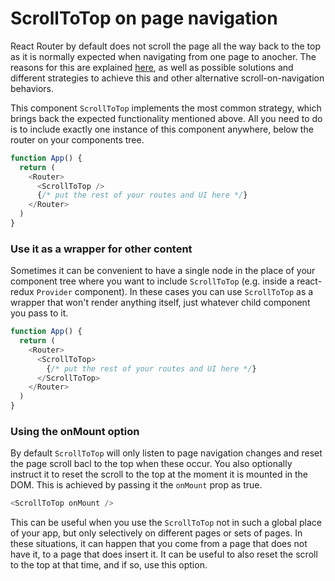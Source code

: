 # ScrollToTop on page navigation

React Router by default does not scroll the page all the way back to the top as it is normally expected when navigating from one page to anocher. The reasons for this are explained [here](https://reacttraining.com/react-router/web/guides/scroll-restoration), as well as possible solutions and different strategies to achieve this and other alternative scroll-on-navigation behaviors.

This component `ScrollToTop` implements the most common strategy, which brings back the expected functionality mentioned above. All you need to do is to include exactly one instance of this component anywhere, below the router on your components tree.

```javascript
function App() {
  return (
    <Router>
      <ScrollToTop />
      {/* put the rest of your routes and UI here */}
    </Router>
  )
}
```

### Use it as a wrapper for other content

Sometimes it can be convenient to have a single node in the place of your component tree where you want to include `ScrollToTop` (e.g. inside a react-redux `Provider` component). In these cases you can use `ScrollToTop` as a wrapper that won't render anything itself, just whatever child component you pass to it.

```javascript
function App() {
  return (
    <Router>
      <ScrollToTop>
        {/* put the rest of your routes and UI here */}
      </ScrollToTop>
    </Router>
  )
}
```

### Using the onMount option

By default `ScrollToTop` will only listen to page navigation changes and reset the page scroll bacl to the top when these occur. You also optionally instruct it to reset the scroll to the top at the moment it is mounted in the DOM. This is achieved by passing it the `onMount` prop as true.

```javascript
<ScrollToTop onMount />
```

This can be useful when you use the `ScrollToTop` not in such a global place of your app, but only selectively on different pages or sets of pages. In these situations, it can happen that you come from a page that does not have it, to a page that does insert it. It can be useful to also reset the scroll to the top at that time, and if so, use this option.
